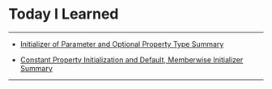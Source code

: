 # Today I Learned

---

- [Initializer of Parameter and Optional Property Type Summary](https://vincentgeranium.github.io/ios,/swift/2020/03/24/basicSyntax.html)

- [Constant Property Initialization and Default, Memberwise Initializer Summary](https://vincentgeranium.github.io/ios,/swift/2020/03/24/basicSyntax-2.html)

---
